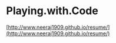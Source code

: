 # Playing.with.Code
[http://www.neeraj1909.github.io/resume/](http://www.neeraj1909.github.io/resume/)
